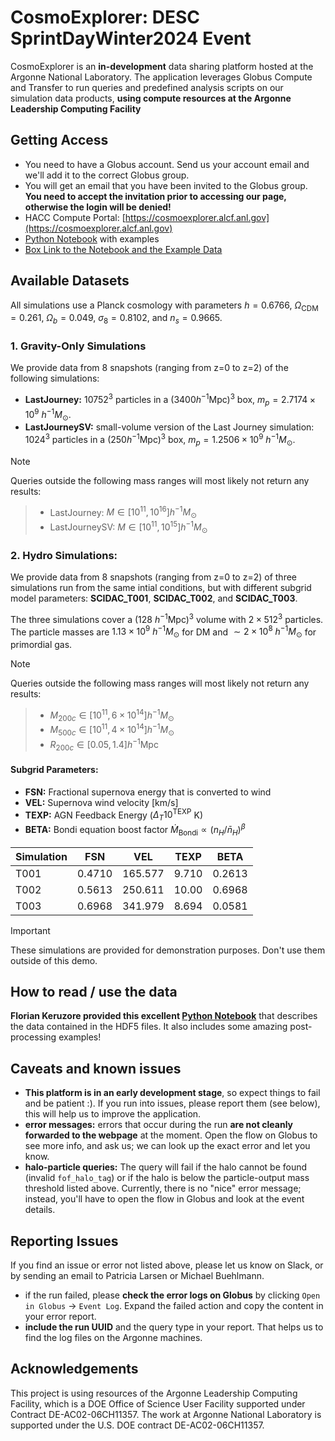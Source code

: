 # CosmoExplorer: DESC SprintDayWinter2024 Event

CosmoExplorer is an **in-development** data sharing platform hosted at the Argonne National Laboratory. The application leverages Globus Compute and Transfer to run queries and predefined analysis scripts on our simulation data products, **using compute resources at the Argonne Leadership Computing Facility**


## Getting Access
- You need to have a Globus account. Send us your account email and we'll add it to the correct Globus group.
- You will get an email that you have been invited to the Globus group. **You need to accept the invitation prior to accessing our page, otherwise the login will be denied!**
- HACC Compute Portal: [https://cosmoexplorer.alcf.anl.gov](https://cosmoexplorer.alcf.anl.gov)
- [Python Notebook](https://nbviewer.org/github/ArgonneCPAC/CosmoExplorer-DESCEvent/blob/main/data_manipulation_examples.ipynb) with examples
- [Box Link to  the Notebook and the Example Data](https://anl.box.com/s/47oh54wcuv9e7lebfn67kttrae7u6ehw)

## Available Datasets

All simulations use a Planck cosmology with parameters $h= 0.6766$, $\Omega_\text{CDM}=0.261$, $\Omega_b=0.049$, $\sigma_8=0.8102$, and $n_s=0.9665$.
### 1. Gravity-Only Simulations
We provide data from 8 snapshots (ranging from z=0 to z=2) of the following simulations:
- **LastJourney:** $10752^3$ particles in a $(3400 h^{-1}\mathrm{Mpc})^3$ box, $m_p = 2.7174 \times 10^9$ $h^{-1}M_\odot$.
- **LastJourneySV:** small-volume version of the Last Journey simulation: $1024^3$ particles in a $(250 h^{-1}\mathrm{Mpc})^3$ box, $m_p = 1.2506 \times 10^9$ $h^{-1}M_\odot$.

> [!NOTE]
Queries outside the following mass ranges  will most likely not return any results:
> - LastJourney: $M \in [10^{11}, 10^{16}]h^{-1}M_\odot$
> - LastJourneySV: $M \in [10^{11}, 10^{15}]h^{-1}M_\odot$

### 2. Hydro Simulations:
We provide data from 8 snapshots (ranging from z=0 to z=2) of three simulations run from the same intial conditions, but with different subgrid model parameters: **SCIDAC_T001**, **SCIDAC_T002**, and **SCIDAC_T003**.

The three simulations cover a (128 $h^{-1} \mathrm{Mpc})^3$ volume with $2 \times 512^3$ particles. The particle masses are $1.13 \times 10^9$ $h^{-1}M_\odot$ for DM and $\sim2 \times 10^8$ $h^{-1}M_\odot$ for primordial gas.

> [!NOTE]
Queries outside the following mass ranges  will most likely not return any results:
> - $M_{200c} \in [10^{11}, 6 \times 10^{14}]h^{-1}M_\odot$
> - $M_{500c} \in [10^{11}, 4 \times 10^{14}]h^{-1}M_\odot$
> - $R_{200c} \in [0.05, 1.4]h^{-1}\mathrm{Mpc}$


#### Subgrid Parameters:
- **FSN:** Fractional supernova energy that is converted to wind
- **VEL:** Supernova wind velocity [km/s]
- **TEXP:** AGN Feedback Energy ($\Delta_T 10^\mathrm{TEXP}$ K)
- **BETA:** Bondi equation boost factor $\dot{M}_\mathrm{Bondi} \propto (n_H/\bar{n}_H)^\beta$

| Simulation | FSN   | VEL     | TEXP | BETA   |
|------------|-------|---------|------|--------|
| T001       | 0.4710| 165.577 | 9.710| 0.2613 |
| T002       | 0.5613| 250.611 | 10.00| 0.6968 |
| T003       | 0.6968| 341.979 | 8.694| 0.0581 |

> [!IMPORTANT]
> These simulations are provided for demonstration purposes. Don't use them outside of this demo.

## How to read / use the data
**Florian Keruzore provided this excellent [Python Notebook](https://nbviewer.org/github/ArgonneCPAC/CosmoExplorer-DESCEvent/blob/main/data_manipulation_examples.ipynb)** that describes the data contained in the HDF5 files. It also includes some amazing post-processing examples!

## Caveats and known issues
- **This platform is in an early development stage**, so expect things to fail and be patient :). If you run into issues, please report them (see below), this will help us to improve the application.
- **error messages:** errors that occur during the run **are not cleanly forwarded to the webpage** at the moment. Open the flow on Globus to see more info, and ask us; we can look up the exact error and let you know.
- **halo-particle queries:** The query will fail if the halo cannot be found (invalid `fof_halo_tag`) or if the halo is below the particle-output mass threshold listed above. Currently, there is no "nice" error message; instead, you'll have to open the flow in Globus and look at the event details.

## Reporting Issues
If you find an issue or error not listed above, please let us know on Slack, or by sending an email to Patricia Larsen or Michael Buehlmann.
- if the run failed, please **check the error logs on Globus** by clicking `Open in Globus` -> `Event Log`. Expand the failed action and copy the content in your error report.
- **include the run UUID** and the query type in your report. That helps us to find the log files on the Argonne machines.


## Acknowledgements
This project is using resources of the Argonne Leadership Computing Facility, which is a DOE Office of Science User Facility supported under Contract DE-AC02-06CH11357. The work at Argonne National Laboratory is supported under the U.S. DOE contract DE-AC02-06CH11357.